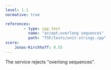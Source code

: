 ```yaml
---
level: 1.1
normative: true

references:
        - type: cpp_test
          name: "accept;overlong sequences"
          path: "TSF/tests/unit-strings.cpp"
score:
    Jonas-Kirchhoff: 0.55
---
```


The service rejects "overlong sequences".